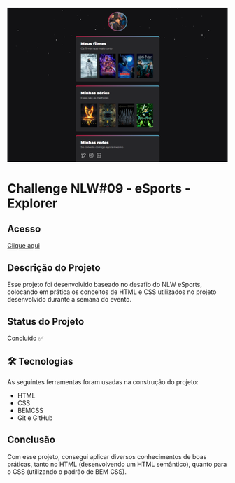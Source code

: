 ![Preview do site](./.github/screenshot.png)

# Challenge NLW#09 - eSports - Explorer

## Acesso

[Clique aqui](https://busolin.github.io/NLW09Challenge-Explorer/)

## Descrição do Projeto

Esse projeto foi desenvolvido baseado no desafio do NLW eSports, colocando em prática
os conceitos de HTML e CSS utilizados no projeto desenvolvido durante a semana do evento.

## Status do Projeto

Concluído ✅

## 🛠 Tecnologias

As seguintes ferramentas foram usadas na construção do projeto:

- HTML
- CSS
- BEMCSS
- Git e GitHub

## Conclusão

Com esse projeto, consegui aplicar diversos conhecimentos de boas práticas, tanto no HTML (desenvolvendo
um HTML semântico), quanto para o CSS (utilizando o padrão de BEM CSS).

